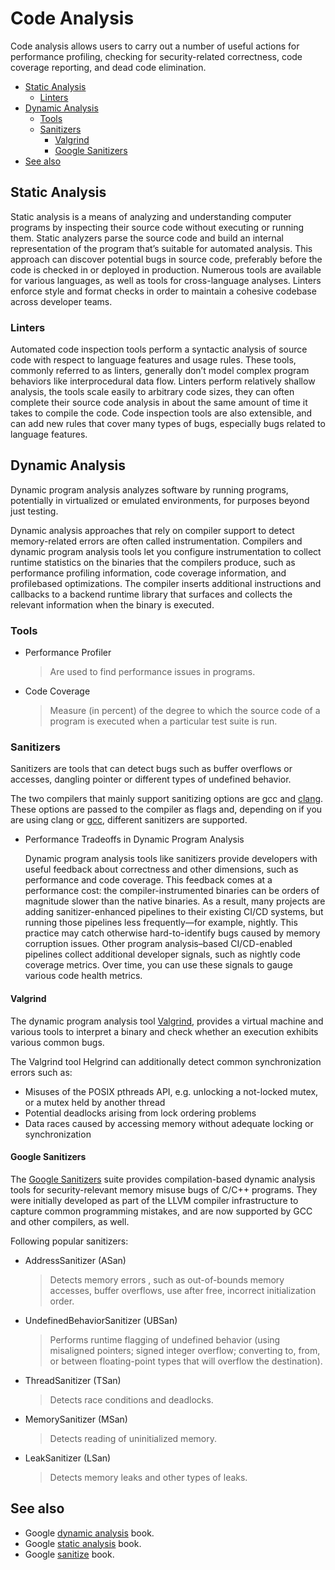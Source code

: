 # Code Analysis

Code analysis allows users to carry out a number of useful actions for performance profiling, checking for security-related correctness,
code coverage reporting, and dead code elimination.

- [Static Analysis](#static-analysis)
  - [Linters](#linters)
- [Dynamic Analysis](#dynamic-analysis)
  - [Tools](#tools)
  - [Sanitizers](#sanitizers)
    - [Valgrind](#valgrind)
    - [Google Sanitizers](#google-sanitizers)
- [See also](#see-also)

## Static Analysis

Static analysis is a means of analyzing and  understanding computer programs by inspecting their source code without executing or running them. Static analyzers parse the source code and build an internal representation of the program that’s suitable for automated analysis. This approach can discover potential bugs in source code, preferably before the code is checked in or deployed in production. Numerous tools are available for various languages, as well as tools for cross-language analyses. Linters enforce style and format checks in order to maintain a cohesive codebase across developer teams.

### Linters

Automated code inspection tools perform a syntactic analysis of source code with respect to language features and usage rules. These tools, commonly referred to as linters, generally don’t model complex program behaviors like interprocedural data flow. Linters perform relatively shallow analysis, the tools scale easily to arbitrary code sizes, they can often complete their source code analysis in about the same amount of time it takes to compile the code. Code inspection tools are also extensible, and can add new rules that cover many types of bugs, especially bugs related to language features.

## Dynamic Analysis

Dynamic program analysis analyzes software by running programs, potentially in virtualized or emulated environments, for purposes beyond just testing.

Dynamic analysis approaches that rely on compiler support to detect memory-related errors are often called instrumentation. Compilers and dynamic program analysis tools let you configure instrumentation to collect runtime statistics on the binaries that the compilers produce, such as performance profiling information, code coverage information, and profilebased optimizations. The compiler inserts additional instructions and callbacks to a backend runtime library that surfaces and collects the relevant information when the binary is executed.

### Tools

- Performance Profiler
  > Are used to find performance issues in programs.

- Code Coverage
  > Measure (in percent) of the degree to which the source code of a program is executed when a particular test suite is run.

### Sanitizers

Sanitizers are tools that can detect bugs such as buffer overflows or accesses, dangling pointer or different types of undefined behavior.

The two compilers that mainly support sanitizing options are gcc and [clang](https://clang.llvm.org/docs/UsersManual.html#controlling-code-generation). These options are passed to the compiler as flags and, depending on if you are using clang or [gcc](https://gcc.gnu.org/onlinedocs/gcc/Instrumentation-Options.html), different sanitizers are supported.

- Performance Tradeoffs in Dynamic Program Analysis

  Dynamic program analysis tools like sanitizers provide developers with useful feedback about correctness and other dimensions, such as performance and code coverage. This feedback comes at a performance cost: the compiler-instrumented binaries can be orders of magnitude slower than the native binaries. As a result, many projects are adding sanitizer-enhanced pipelines to their existing CI/CD systems, but running those pipelines less frequently—for example, nightly. This practice may catch otherwise hard-to-identify bugs caused by memory corruption issues. Other program analysis–based CI/CD-enabled pipelines collect additional developer signals, such as nightly code coverage metrics. Over time, you can use these signals to gauge various code health metrics.

#### Valgrind

The dynamic program analysis tool [Valgrind](https://valgrind.org/), provides a virtual machine and various tools to interpret a binary and check whether an execution exhibits various common bugs.

The Valgrind tool Helgrind can additionally detect common synchronization errors such as:

- Misuses of the POSIX pthreads API, e.g. unlocking a not-locked mutex, or a mutex held by another thread
- Potential deadlocks arising from lock ordering problems
- Data races caused by accessing memory without adequate locking or synchronization

#### Google Sanitizers

The [Google Sanitizers](https://github.com/google/sanitizers/wiki) suite provides compilation-based dynamic analysis tools for security-relevant memory misuse bugs of C/C++ programs. They were initially developed as part of the LLVM compiler infrastructure to capture common programming mistakes, and are now supported by GCC and other compilers, as well.

Following popular sanitizers:

- AddressSanitizer (ASan)
  > Detects memory errors , such as out-of-bounds memory accesses, buffer overflows, use after free, incorrect initialization order.

- UndefinedBehaviorSanitizer (UBSan)
  > Performs runtime flagging of undefined behavior (using misaligned  pointers; signed integer overflow; converting to, from, or between floating-point types that will overflow the destination).

- ThreadSanitizer (TSan)
  > Detects race conditions and deadlocks.

- MemorySanitizer (MSan)
  > Detects reading of uninitialized memory.

- LeakSanitizer (LSan)
  > Detects memory leaks and other types of leaks.

## See also

- Google [dynamic analysis](https://static.googleusercontent.com/media/sre.google/de//static/pdf/building_secure_and_reliable_systems.pdf#page=313&zoom=100,0,600) book.
- Google [static analysis](https://static.googleusercontent.com/media/sre.google/de//static/pdf/building_secure_and_reliable_systems.pdf#page=326&zoom=100,0,600) book.
- Google [sanitize](https://static.googleusercontent.com/media/sre.google/de//static/pdf/building_secure_and_reliable_systems.pdf#page=303&zoom=100,0,530) book.
